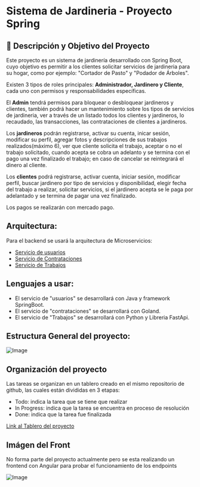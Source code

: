 # Sistema de Jardineria - Proyecto Spring

## 📄 Descripción y Objetivo del Proyecto

Este proyecto es un sistema de jardinería desarrollado con Spring Boot, cuyo objetivo es permitir a los clientes solicitar
servicios de jardineria para su hogar, como por ejemplo: "Cortador de Pasto" y "Podador de Árboles".

Existen 3 tipos de roles principales: **Administrador, Jardinero y Cliente**, cada uno con permisos y responsabilidades específicas.

El **Admin** tendrá permisos para bloquear o desbloquear jardineros y clientes, también podrá hacer un mantenimiento sobre los tipos de servicios de jardineria,
ver a través de un listado todos los clientes y jardineros, lo recaudado, las transacciones, las contrataciones de clientes a jardineros.

Los **jardineros** podrán registrarse, activar su cuenta, inicar sesión, modificar su perfil, agregar fotos y descripciones de sus trabajos realizados(máximo 6),
ver que cliente solicita el trabajo, aceptar o no el trabajo solicitado, cuando acepta se cobra un adelanto y se termina con el pago una vez finalizado el trabajo;
en caso de cancelar se reintegrará el dinero al cliente.

Los **clientes** podrá registrarse, activar cuenta, iniciar sesión, modificar perfil, buscar jardinero por tipo de servicios y disponibilidad, elegir fecha del trabajo a realizar,
solicitar servicios, si el jardinero acepta se le paga por adelantado y se termina de pagar una vez finalizado.

Los pagos se realizarán con mercado pago.

## Arquitectura:
Para el backend se usará la arquitectura de Microservicios:
- [Servicio de usuarios ](https://github.com/ctnfimac/spring_cicd)
- [Servicio de Contrataciones](https://github.com/ctnfimac/contract-service)
- [Servicio de Trabajos](https://github.com/ctnfimac/work-service)

## Lenguajes a usar:
- El servicio de "usuarios" se desarrollará con Java y framework SpringBoot.
- El servicio de "contrataciones" se desarrollará con Goland.
- El servicio de "Trabajos" se desarrollará con Python y Libreria FastApi.

## Estructura General del proyecto:
![Image](https://github.com/user-attachments/assets/ebb9b47b-3dd2-4147-9bea-ffb3ab94d52d)

## Organización del proyecto
Las tareas se organizan en un tablero creado en el mismo repositorio de github, las cuales están divididas
en 3 etapas: 
- Todo: indica la tarea que se tiene que realizar
- In Progress: indica que la tarea se encuentra en proceso de resolución
- Done: indica que la tarea fue finalizada

[Link al Tablero del proyecto](https://github.com/users/ctnfimac/projects/1)

## Imágen del Front
No forma parte del proyecto actualmente pero se esta realizando un frontend con Angular para probar el funcionamiento
de los endpoints

![Image](https://github.com/user-attachments/assets/03ba125b-d5e5-4d85-921c-1bf93685a3cb)